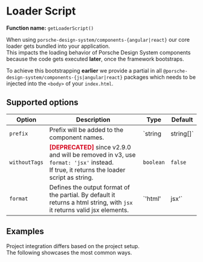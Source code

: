# Loader Script
**Function name:** `getLoaderScript()`

When using `porsche-design-system/components-{angular|react}` our core loader gets bundled into your application.  
This impacts the loading behavior of Porsche Design System components because the code gets executed **later**, once the framework bootstraps.

To achieve this bootstrapping **earlier** we provide a partial in all `@porsche-design-system/components-{js|angular|react}` packages which needs to be injected into the `<body>` of your `index.html`.

## Supported options

| Option        | Description                                                                                                                                                        | Type          | Default |
|---------------|--------------------------------------------------------------------------------------------------------------------------------------------------------------------|---------------|---------|
| `prefix`      | Prefix will be added to the component names.                                                                                                                       | `string | string[]`      | `undefined`    |
| `withoutTags` | <span style='color:#d5001c'>**[DEPRECATED]**</span> since v2.9.0 and will be removed in v3, use `format: 'jsx'` instead.<br/>If true, it returns the loader script as string. | `boolean`     | `false` |
| `format`      | Defines the output format of the partial. By default it returns a html string, with `jsx` it returns valid jsx elements.                                           | `'html' | jsx'`   | `'html'` |

## Examples

Project integration differs based on the project setup.  
The following showcases the most common ways.

<PartialDocs name="getLoaderScript" :params="params"></PartialDocs>

<script lang="ts">
import Vue from 'vue';
import Component from 'vue-class-component';

@Component
export default class Code extends Vue {
  public params = [
    { 
      value: ""
    },
    { 
      value: "{ prefix: 'my-prefix' }",
      comment: 'with custom prefix'
    },
    { 
      value: "{ prefix: ['my-prefix', 'another-prefix'] }",
      comment: 'with multiple custom prefixes'
    },
  ];
}
</script>